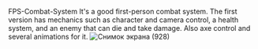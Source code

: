 FPS-Combat-System
It's a good first-person combat system. The first version has mechanics such as character and camera control, a health system, and an enemy that can die and take damage. Also axe control and several animations for it.
![Снимок экрана (928)](https://github.com/user-attachments/assets/5e2a0187-dd93-467a-a1d0-145a201cb5cd)
